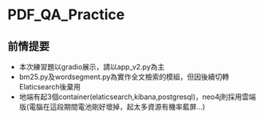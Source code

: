 # PDF_QA_Practice
## 前情提要
* 本次練習題以gradio展示，請以app_v2.py為主
* bm25.py及wordsegment.py為實作全文檢索的模組，但因後續切轉Elaticsearch後棄用
* 地端有起3個container(elaticsearch,kibana,postgresql)，neo4j則採用雲端版(電腦在這段期間電池剛好壞掉，起太多資源有機率藍屏...)
